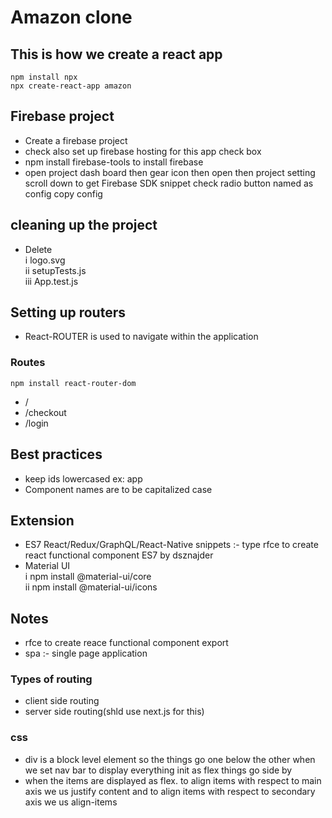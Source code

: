 # Amazon clone

## This is how we create a react app

```
npm install npx
npx create-react-app amazon

```

## Firebase project

- Create a firebase project
- check also set up firebase hosting for this app check box
- npm install firebase-tools to install firebase
- open project dash board then gear icon then open then project setting scroll down to get Firebase
  SDK snippet check radio button named as config copy config

## cleaning up the project

- Delete  
   i logo.svg  
   ii setupTests.js  
   iii App.test.js

## Setting up routers

- React-ROUTER is used to navigate within the application

### Routes

```
npm install react-router-dom
```

- /
- /checkout
- /login

## Best practices

- keep ids lowercased ex: app
- Component names are to be capitalized case

## Extension

- ES7 React/Redux/GraphQL/React-Native snippets :- type rfce to create react functional component ES7 by dsznajder
- Material UI  
  i npm install @material-ui/core  
  ii npm install @material-ui/icons

## Notes

- rfce to create reace functional component export
- spa :- single page application

### Types of routing

- client side routing
- server side routing(shld use next.js for this)

### css

- div is a block level element so the things go one below the other when we set nav bar to display everything init as flex things go side by
- when the items are displayed as flex. to align items with respect to main axis we us justify content and to align items with respect to secondary axis we us align-items
